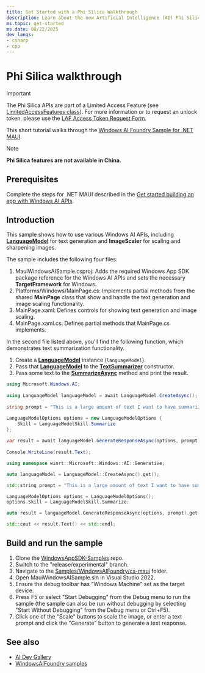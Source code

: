```yaml
---
title: Get Started with a Phi Silica Walkthrough
description: Learn about the new Artificial Intelligence (AI) Phi Silica features and walk through tutorials
ms.topic: get-started
ms.date: 08/22/2025
dev_langs:
- csharp
- cpp
---
```


# Phi Silica walkthrough

> [!IMPORTANT]
> The Phi Silica APIs are part of a Limited Access Feature (see [LimitedAccessFeatures class](/uwp/api/windows.applicationmodel.limitedaccessfeatures)). For more information or to request an unlock token, please use the [LAF Access Token Request Form](https://go.microsoft.com/fwlink/?linkid=2271232&c1cid=04x409).

This short tutorial walks through the [Windows AI Foundry Sample for .NET MAUI](https://github.com/microsoft/WindowsAppSDK-Samples/tree/release/experimental/Samples/WindowsAIFoundry/cs-maui).

> [!NOTE]
> **Phi Silica features are not available in China.**

## Prerequisites

Complete the steps for .NET MAUI described in the [Get started building an app with Windows AI APIs](get-started.md).

## Introduction

This sample shows how to use various Windows AI APIs, including [**LanguageModel**](/windows/windows-app-sdk/api/winrt/microsoft.windows.ai.text.languagemodel) for text generation and **ImageScaler** for scaling and sharpening images.

The sample includes the following four files:

1. MauiWindowsAISample.csproj: Adds the required Windows App SDK package reference for the Windows AI APIs and sets the necessary **TargetFramework** for Windows.
2. Platforms/Windows/MainPage.cs: Implements partial methods from the shared **MainPage** class that show and handle the text generation and image scaling functionality.
3. MainPage.xaml: Defines controls for showing text generation and image scaling.
4. MainPage.xaml.cs: Defines partial methods that MainPage.cs implements.

In the second file listed above, you'll find the following function, which demonstrates text summarization functionality.

1. Create a [**LanguageModel**](/windows/windows-app-sdk/api/winrt/microsoft.windows.ai.text.languagemodel) instance (`languageModel`).
1. Pass that [**LanguageModel**](/windows/windows-app-sdk/api/winrt/microsoft.windows.ai.text.languagemodel) to the [**TextSummarizer**](/windows/windows-app-sdk/api/winrt/microsoft.windows.ai.text.textsummarizer) constructor.
1. Pass some text to the [**SummarizeAsync**](/windows/windows-app-sdk/api/winrt/microsoft.windows.ai.text.textsummarizer.summarizeasync) method and print the result.

```csharp
using Microsoft.Windows.AI; 
 
using LanguageModel languageModel = await LanguageModel.CreateAsync(); 
 
string prompt = "This is a large amount of text I want to have summarized.";

LanguageModelOptions options = new LanguageModelOptions {
    Skill = LanguageModelSkill.Summarize
};
 
var result = await languageModel.GenerateResponseAsync(options, prompt); 
 
Console.WriteLine(result.Text); 
```

```cpp
using namespace winrt::Microsoft::Windows::AI::Generative;

auto languageModel = LanguageModel::CreateAsync().get();

std::string prompt = "This is a large amount of text I want to have summarized.";

LanguageModelOptions options = LanguageModelOptions();
options.Skill = LanguageModelSkill.Summarize;

auto result = languageModel.GenerateResponseAsync(options, prompt).get();

std::cout << result.Text() << std::endl;
```

## Build and run the sample

1. Clone the [WindowsAppSDK-Samples](https://github.com/microsoft/WindowsAppSDK-Samples) repo.
1. Switch to the "release/experimental" branch.
1. Navigate to the [Samples/WindowsAIFoundry/cs-maui](https://github.com/microsoft/WindowsAppSDK-Samples/tree/release/experimental/Samples/WindowsAIFoundry/cs-maui) folder.
1. Open MauiWindowsAISample.sln in Visual Studio 2022.
1. Ensure the debug toolbar has "Windows Machine" set as the target device.
1. Press F5 or select "Start Debugging" from the Debug menu to run the sample (the sample can also be run without debugging by selecting "Start Without Debugging" from the Debug menu or Ctrl+F5).
1. Click one of the "Scale" buttons to scale the image, or enter a text prompt and click the "Generate" button to generate a text response.

## See also

- [AI Dev Gallery](https://github.com/microsoft/ai-dev-gallery/)
- [WindowsAIFoundry samples](https://github.com/microsoft/WindowsAppSDK-Samples/tree/release/experimental/Samples/WindowsAIFoundry)
